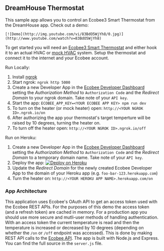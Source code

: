 DreamHouse Thermostat
---------------------

This sample app allows you to control an Ecobee3 Smart Thermostat from the DreamHouse app.  Check out a demo:

    [![Demo](http://img.youtube.com/vi/83BdO5WjYh8/0.jpg)](http://www.youtube.com/watch?v=83BdO5WjYh8)

To get started you will need an [Ecobee3 Smart Thermostat](https://www.amazon.com/gp/product/B00ZIRV39M/ref=as_li_tl?ie=UTF8&camp=1789&creative=9325&creativeASIN=B00ZIRV39M&linkCode=as2&tag=jamesward-20&linkId=0708922d14ecfb1007ac2b1c24c80d3a) and either hook it to an actual HVAC or [mock HVAC](https://www.jamesward.com/2016/05/17/building-a-mock-hvac-for-smart-thermostat-demos) system.  Setup the thermostat and connect it to the internet and your Ecobee account.

Run Locally:

1. Install [ngrok](https://ngrok.com/download)
1. Start ngrok: `ngrok http 5000`
1. Create a new Developer App in the [Ecobee Developer Dashboard](https://www.ecobee.com/consumerportal/index.html#/dev) setting the *Authorization Method* to `Authorization Code` and the *Redirect Domain* to your ngrok domain.  Take note of your `API key`.
1. Start the app: `ECOBEE_APP_KEY=<YOUR ECOBEE APP KEY> npm run dev`
1. To turn on the heater (or mock heater) open: `http://<YOUR NGROK ID>.ngrok.io/on`
1. After authorizing the app your thermostat's target temperture will be raised by 10 degrees, turning the heater on.
1. To turn off the heater open: `http://<YOUR NGROK ID>.ngrok.io/off`

Run on Heroku:

1. Create a new Developer App in the [Ecobee Developer Dashboard](https://www.ecobee.com/consumerportal/index.html#/dev) setting the *Authorization Method* to `Authorization Code` and the *Redirect Domain* to a temporary domain name.  Take note of your `API key`.
1. Deploy the app: [![Deploy on Heroku](https://www.herokucdn.com/deploy/button.svg)](https://heroku.com/deploy)
1. Update the *Redirect Domain* for the newly created Ecobee Developer App to the domain of your Heroku app (e.g. `foo-bar-123.herokuapp.com`)
1. Turn the heater on: `http://<YOUR HEROKU APP NAME>.herokuapp.com/on`

### App Architecture

This application uses Ecobee's OAuth API to get an access token used with the Ecobee REST APIs.  For the purposes of this demo the access token (and a refresh token) are cached in memory.  For a production app you should use more secure and mutli-user methods of handling authentication.  With an access token the current temperature is read and then the temperature is increased or decreased by 10 degrees (depending on whether the `/on` or `/off` endpoint was accessed).  This is done by making REST API calls to the [Ecobee API](https://www.ecobee.com/home/developer/api/introduction/index.shtml).  The app is built with Node.js and Express.  You can find the full source in the `server.js` file.
